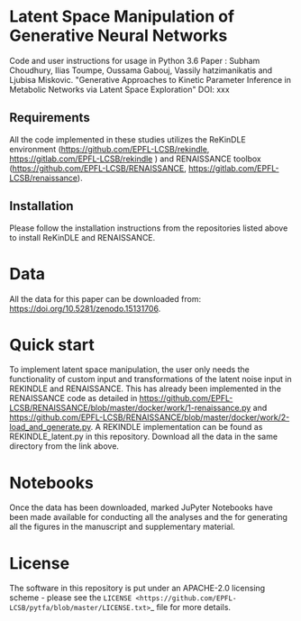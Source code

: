 Latent Space Manipulation of Generative Neural Networks
=====


Code and user instructions for usage in Python 3.6
Paper : Subham Choudhury, Ilias Toumpe, Oussama Gabouj, Vassily hatzimanikatis and Ljubisa Miskovic. "Generative Approaches to Kinetic Parameter Inference in Metabolic Networks via Latent Space Exploration"
DOI: xxx

Requirements
------------
All the code implemented in these studies utilizes the ReKinDLE environment (https://github.com/EPFL-LCSB/rekindle, https://gitlab.com/EPFL-LCSB/rekindle ) and RENAISSANCE toolbox (https://github.com/EPFL-LCSB/RENAISSANCE, https://gitlab.com/EPFL-LCSB/renaissance). 

Installation
-----------------------
Please follow the installation instructions from the repositories listed above to install ReKinDLE and RENAISSANCE. 


Data
=====
All the data for this paper can be downloaded from: https://doi.org/10.5281/zenodo.15131706.

Quick start
===========

To implement latent space manipulation, the user only needs the functionality of custom input and transformations of the latent noise input in REKINDLE and RENAISSANCE. This has already been implemented in the RENAISSANCE code as detailed in
https://github.com/EPFL-LCSB/RENAISSANCE/blob/master/docker/work/1-renaissance.py and https://github.com/EPFL-LCSB/RENAISSANCE/blob/master/docker/work/2-load_and_generate.py.  A REKINDLE implementation can be found as REKINDLE_latent.py in this repository. Download all the data in the same directory from the link above.

Notebooks
=============

Once the data has been downloaded, marked JuPyter Notebooks have been made available for conducting all the analyses and the for generating all the figures in the manuscript and supplementary material.   
   
License
========

The software in this repository is put under an APACHE-2.0 licensing scheme - please see the `LICENSE <https://github.com/EPFL-LCSB/pytfa/blob/master/LICENSE.txt>`_ file for more details.



